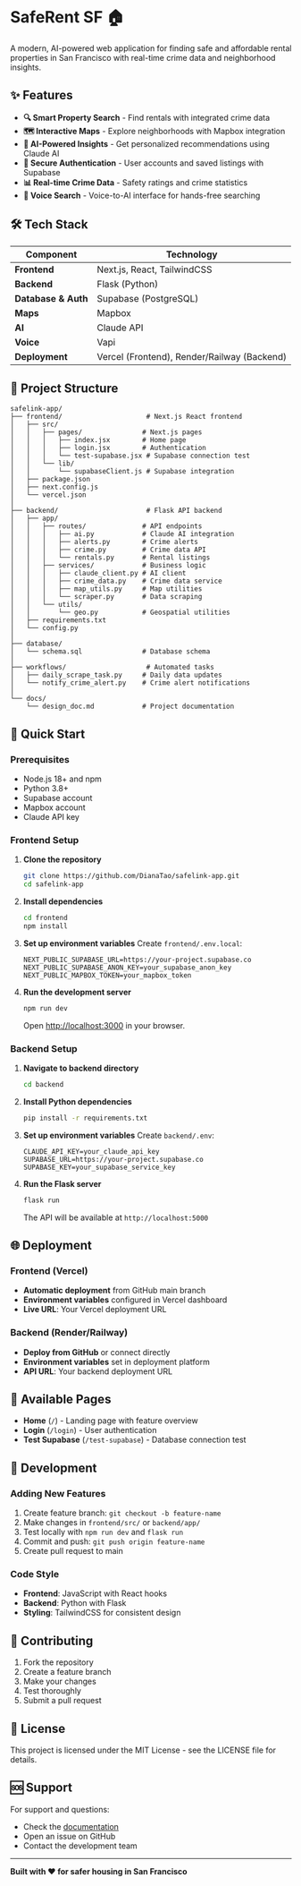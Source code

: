 # SafeRent SF 🏠

A modern, AI-powered web application for finding safe and affordable rental properties in San Francisco with real-time crime data and neighborhood insights.

## ✨ Features

- **🔍 Smart Property Search** - Find rentals with integrated crime data
- **🗺️ Interactive Maps** - Explore neighborhoods with Mapbox integration
- **🤖 AI-Powered Insights** - Get personalized recommendations using Claude AI
- **🔐 Secure Authentication** - User accounts and saved listings with Supabase
- **📊 Real-time Crime Data** - Safety ratings and crime statistics
- **🎤 Voice Search** - Voice-to-AI interface for hands-free searching

## 🛠 Tech Stack

| Component | Technology |
|-----------|------------|
| **Frontend** | Next.js, React, TailwindCSS |
| **Backend** | Flask (Python) |
| **Database & Auth** | Supabase (PostgreSQL) |
| **Maps** | Mapbox |
| **AI** | Claude API |
| **Voice** | Vapi |
| **Deployment** | Vercel (Frontend), Render/Railway (Backend) |

## 📁 Project Structure

```
safelink-app/
├── frontend/                     # Next.js React frontend
│   ├── src/
│   │   ├── pages/               # Next.js pages
│   │   │   ├── index.jsx        # Home page
│   │   │   ├── login.jsx        # Authentication
│   │   │   └── test-supabase.jsx # Supabase connection test
│   │   └── lib/
│   │       └── supabaseClient.js # Supabase integration
│   ├── package.json
│   ├── next.config.js
│   └── vercel.json
│
├── backend/                      # Flask API backend
│   ├── app/
│   │   ├── routes/              # API endpoints
│   │   │   ├── ai.py            # Claude AI integration
│   │   │   ├── alerts.py        # Crime alerts
│   │   │   ├── crime.py         # Crime data API
│   │   │   └── rentals.py       # Rental listings
│   │   ├── services/            # Business logic
│   │   │   ├── claude_client.py # AI client
│   │   │   ├── crime_data.py    # Crime data service
│   │   │   ├── map_utils.py     # Map utilities
│   │   │   └── scraper.py       # Data scraping
│   │   └── utils/
│   │       └── geo.py           # Geospatial utilities
│   ├── requirements.txt
│   └── config.py
│
├── database/
│   └── schema.sql               # Database schema
│
├── workflows/                    # Automated tasks
│   ├── daily_scrape_task.py     # Daily data updates
│   └── notify_crime_alert.py    # Crime alert notifications
│
└── docs/
    └── design_doc.md            # Project documentation
```

## 🚀 Quick Start

### Prerequisites
- Node.js 18+ and npm
- Python 3.8+
- Supabase account
- Mapbox account
- Claude API key

### Frontend Setup

1. **Clone the repository**
   ```bash
   git clone https://github.com/DianaTao/safelink-app.git
   cd safelink-app
   ```

2. **Install dependencies**
   ```bash
   cd frontend
   npm install
   ```

3. **Set up environment variables**
   Create `frontend/.env.local`:
   ```env
   NEXT_PUBLIC_SUPABASE_URL=https://your-project.supabase.co
   NEXT_PUBLIC_SUPABASE_ANON_KEY=your_supabase_anon_key
   NEXT_PUBLIC_MAPBOX_TOKEN=your_mapbox_token
   ```

4. **Run the development server**
   ```bash
   npm run dev
   ```
   Open [http://localhost:3000](http://localhost:3000) in your browser.

### Backend Setup

1. **Navigate to backend directory**
   ```bash
   cd backend
   ```

2. **Install Python dependencies**
   ```bash
   pip install -r requirements.txt
   ```

3. **Set up environment variables**
   Create `backend/.env`:
   ```env
   CLAUDE_API_KEY=your_claude_api_key
   SUPABASE_URL=https://your-project.supabase.co
   SUPABASE_KEY=your_supabase_service_key
   ```

4. **Run the Flask server**
   ```bash
   flask run
   ```
   The API will be available at `http://localhost:5000`

## 🌐 Deployment

### Frontend (Vercel)
- **Automatic deployment** from GitHub main branch
- **Environment variables** configured in Vercel dashboard
- **Live URL**: Your Vercel deployment URL

### Backend (Render/Railway)
- **Deploy from GitHub** or connect directly
- **Environment variables** set in deployment platform
- **API URL**: Your backend deployment URL

## 📱 Available Pages

- **Home** (`/`) - Landing page with feature overview
- **Login** (`/login`) - User authentication
- **Test Supabase** (`/test-supabase`) - Database connection test

## 🔧 Development

### Adding New Features
1. Create feature branch: `git checkout -b feature-name`
2. Make changes in `frontend/src/` or `backend/app/`
3. Test locally with `npm run dev` and `flask run`
4. Commit and push: `git push origin feature-name`
5. Create pull request to main

### Code Style
- **Frontend**: JavaScript with React hooks
- **Backend**: Python with Flask
- **Styling**: TailwindCSS for consistent design

## 🤝 Contributing

1. Fork the repository
2. Create a feature branch
3. Make your changes
4. Test thoroughly
5. Submit a pull request

## 📄 License

This project is licensed under the MIT License - see the LICENSE file for details.

## 🆘 Support

For support and questions:
- Check the [documentation](docs/design_doc.md)
- Open an issue on GitHub
- Contact the development team

---

**Built with ❤️ for safer housing in San Francisco** 